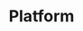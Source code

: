 ---
title: "Platform"
weight: 20
description: "This section describes the design decisions associated with platform components such as identity management, service connectivity, endpoint management, and platform security for system(s) built using ASD's Blueprint for Secure Cloud."
---